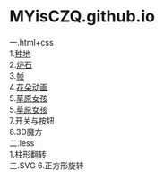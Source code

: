 # MYisCZQ.github.io

一.html+css</br>
  1.<a href="http://MYisCZQ.github.io/1.html+css/农业作品/index.html">种地</a></br>
  2.<a href="http://MYisCZQ.github.io/1.html+css/炉石/炉石作品/炉石.html">炉石</a></br>
  3.<a href="http://MYisCZQ.github.io/1.html+css/动画/4.0.html">帧</a></br> 
  4.<a href="http://MYisCZQ.github.io/1.html+css/动画/4.4.html">花朵动画</a></br>
  5.<a href="http://MYisCZQ.github.io/1.html+css/动画/5.1.html">草原女孩</a></br>
  5.<a href="http://MYisCZQ.github.io/1.html+css/动画/5.1.html">草原女孩</a></br>
  7.<a herf="http://MYisCZQ.github.io/1.html+css/开关按钮/2.3.html">开关与按钮</a></br>
  8.<a herf="http://MYisCZQ.github.io/1.html+css/3D魔方转动/3D.html">3D魔方</a></br>
二.less</br>
  1.<a herf="http://MYisCZQ.github.io/2.less/翻转/4.0.html">柱形翻转</a></br>
三.SVG
 6.<a herf="http://MYisCZQ.github.io/1.html+css/3D正方形转动/5.3.html">正方形旋转</a></br>
